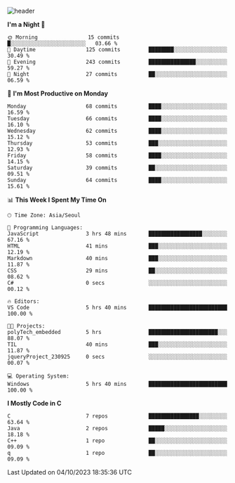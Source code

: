 
![header](https://capsule-render.vercel.app/api?type=slice&color=323C73&height=100&section=header&text=Hi!%20I'm%20Min-hee&fontSize=90&animation=twinkling&fontColor=D5C2EE)


<!--START_SECTION:waka-->
**I'm a Night 🦉** 

```text
🌞 Morning                15 commits          █░░░░░░░░░░░░░░░░░░░░░░░░   03.66 % 
🌆 Daytime                125 commits         ████████░░░░░░░░░░░░░░░░░   30.49 % 
🌃 Evening                243 commits         ███████████████░░░░░░░░░░   59.27 % 
🌙 Night                  27 commits          ██░░░░░░░░░░░░░░░░░░░░░░░   06.59 % 
```
📅 **I'm Most Productive on Monday** 

```text
Monday                   68 commits          ████░░░░░░░░░░░░░░░░░░░░░   16.59 % 
Tuesday                  66 commits          ████░░░░░░░░░░░░░░░░░░░░░   16.10 % 
Wednesday                62 commits          ████░░░░░░░░░░░░░░░░░░░░░   15.12 % 
Thursday                 53 commits          ███░░░░░░░░░░░░░░░░░░░░░░   12.93 % 
Friday                   58 commits          ████░░░░░░░░░░░░░░░░░░░░░   14.15 % 
Saturday                 39 commits          ██░░░░░░░░░░░░░░░░░░░░░░░   09.51 % 
Sunday                   64 commits          ████░░░░░░░░░░░░░░░░░░░░░   15.61 % 
```


📊 **This Week I Spent My Time On** 

```text
🕑︎ Time Zone: Asia/Seoul

💬 Programming Languages: 
JavaScript               3 hrs 48 mins       █████████████████░░░░░░░░   67.16 % 
HTML                     41 mins             ███░░░░░░░░░░░░░░░░░░░░░░   12.19 % 
Markdown                 40 mins             ███░░░░░░░░░░░░░░░░░░░░░░   11.87 % 
CSS                      29 mins             ██░░░░░░░░░░░░░░░░░░░░░░░   08.62 % 
C#                       0 secs              ░░░░░░░░░░░░░░░░░░░░░░░░░   00.12 % 

🔥 Editors: 
VS Code                  5 hrs 40 mins       █████████████████████████   100.00 % 

🐱‍💻 Projects: 
polyTech_embedded        5 hrs               ██████████████████████░░░   88.07 % 
TIL                      40 mins             ███░░░░░░░░░░░░░░░░░░░░░░   11.87 % 
jqueryProject_230925     0 secs              ░░░░░░░░░░░░░░░░░░░░░░░░░   00.07 % 

💻 Operating System: 
Windows                  5 hrs 40 mins       █████████████████████████   100.00 % 
```

**I Mostly Code in C** 

```text
C                        7 repos             ████████████████░░░░░░░░░   63.64 % 
Java                     2 repos             █████░░░░░░░░░░░░░░░░░░░░   18.18 % 
C++                      1 repo              ██░░░░░░░░░░░░░░░░░░░░░░░   09.09 % 
q                        1 repo              ██░░░░░░░░░░░░░░░░░░░░░░░   09.09 % 
```




 Last Updated on 04/10/2023 18:35:36 UTC
<!--END_SECTION:waka-->










<!-- 깃허브 프로필 스탯 오류 https://80000coding.oopy.io/c4235590-9033-49b3-943c-f8b6c1bfbc36 --!>

 <!--
**Minhee713/Minhee713** is a ✨ _special_ ✨ repository because its `README.md` (this file) appears on your GitHub profile.

Here are some ideas to get you started:

- 🔭 I’m currently working on ...
- 🌱 I’m currently learning ...
- 👯 I’m looking to collaborate on ...
- 🤔 I’m looking for help with ...
- 💬 Ask me about ...
- 📫 How to reach me: ...
- 😄 Pronouns: ...
- ⚡ Fun fact: ...
-->
